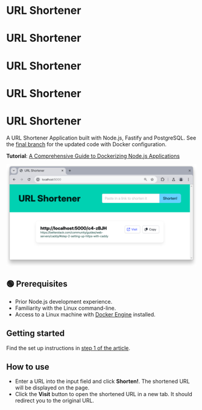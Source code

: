 # URL Shortener
# URL Shortener
# URL Shortener
# URL Shortener
# URL Shortener

A URL Shortener Application built with Node.js, Fastify and PostgreSQL. See the
[final branch](https://github.com/finallyayo/node-url-shortener/tree/fastify)
for the updated code with Docker configuration.

**Tutorial**:
[A Comprehensive Guide to Dockerizing Node.js Applications](https://betterstack.com/community/guides/scaling-nodejs/dockerize-nodejs/)

![URL Shortener Application](screenshot.png)

## 🟢 Prerequisites

- Prior Node.js development experience.
- Familiarity with the Linux command-line.
- Access to a Linux machine with
  [Docker Engine](https://docs.docker.com/engine/install/) installed.

## Getting started

Find the set up instructions in
[step 1 of the article](https://betterstack.com/community/guides/scaling-nodejs/dockerize-nodejs/#step-1-setting-up-the-demo-project).

## How to use

- Enter a URL into the input field and click **Shorten!**. The shortened URL
  will be displayed on the page.
- Click the **Visit** button to open the shortened URL in a new tab. It should
  redirect you to the original URL.
